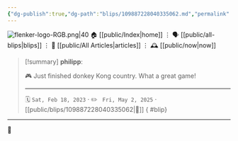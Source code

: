 ```yaml
---
{"dg-publish":true,"dg-path":"blips/109887228040335062.md","permalink":"/blips/109887228040335062/","title":"philipp on mastodon @ 2023-02-18"}
---
```



<div class="transclusion internal-embed is-loaded"><div class="markdown-embed">




![flenker-logo-RGB.png|40](/img/user/attachments/flenker-logo-RGB.png)
🏠 [[public/Index\|home]]  ⋮ 🗣️ [[public/all-blips\|blips]] ⋮  📝 [[public/All Articles\|articles]]  ⋮ 🕰️ [[public/now\|now]]


</div></div>


> [!summary] **philipp**:
>
> 🎮 Just finished donkey Kong country. What a great game!
> - - -
>
> 🗓️ <code>Sat, Feb 18, 2023</code>  · ✏️ <code> Fri, May 2, 2025</code>  · [[public/blips/109887228040335062\|🔗]]
{ #blip}


- - -

 👾
